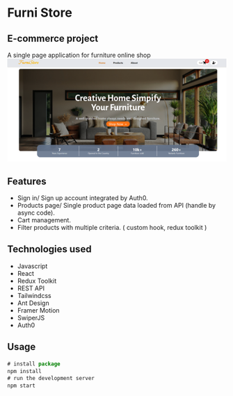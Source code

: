 # Furni Store

## E-commerce project

A single page application for furniture online shop
![furni store](https://raw.githubusercontent.com/nghiapham27/my-portfolio/main/public/images/furni-store.png)

## Features

- Sign in/ Sign up account integrated by Auth0.
- Products page/ Single product page data loaded from API (handle by async code).
- Cart management.
- Filter products with multiple criteria. ( custom hook, redux toolkit )

## Technologies used

- Javascript
- React
- Redux Toolkit
- REST API
- Tailwindcss
- Ant Design
- Framer Motion
- SwiperJS
- Auth0

## Usage

```javascript
# install package
npm install
# run the development server
npm start
```
